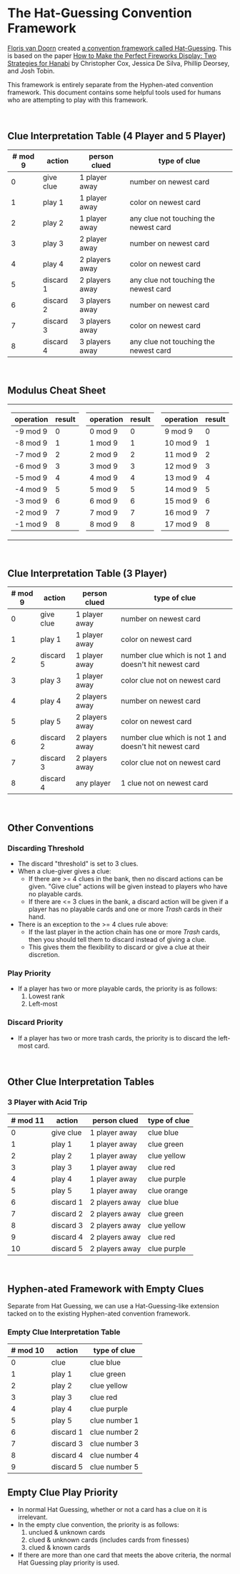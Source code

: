 # The Hat-Guessing Convention Framework

[Floris van Doorn](https://github.com/fpvandoorn/) created [a convention framework called Hat-Guessing](https://github.com/fpvandoorn/hanabi/blob/master/doc_hat_player.md). This is based on the paper [How to Make the Perfect Fireworks Display: Two Strategies for Hanabi](https://www.researchgate.net/publication/297678249_How_to_Make_the_Perfect_Fireworks_Display_Two_Strategies_for_Hanabi) by Christopher Cox, Jessica De Silva, Phillip Deorsey, and Josh Tobin.

This framework is entirely separate from the Hyphen-ated convention framework. This document contains some helpful tools used for humans who are attempting to play with this framework.

<br />

## Clue Interpretation Table (4 Player and 5 Player)

| # mod 9 | action    | person clued   | type of clue
| ------- | --------- | -------------- | -------------
| 0       | give clue | 1 player away  | number on newest card
| 1       | play 1    | 1 player away  | color on newest card
| 2       | play 2    | 1 player away  | any clue not touching the newest card
| 3       | play 3    | 2 player away  | number on newest card
| 4       | play 4    | 2 players away | color on newest card
| 5       | discard 1 | 2 players away | any clue not touching the newest card
| 6       | discard 2 | 3 players away | number on newest card
| 7       | discard 3 | 3 players away | color on newest card
| 8       | discard 4 | 3 players away | any clue not touching the newest card

<br />

## Modulus Cheat Sheet

<table>
<tr><td>

| operation | result
| --- | ---
| -9 mod 9  | 0
| -8 mod 9  | 1
| -7 mod 9  | 2
| -6 mod 9  | 3
| -5 mod 9  | 4
| -4 mod 9  | 5
| -3 mod 9  | 6
| -2 mod 9  | 7
| -1 mod 9  | 8

</td><td>

| operation | result
| --- | ---
| 0 mod 9   | 0
| 1 mod 9   | 1
| 2 mod 9   | 2
| 3 mod 9   | 3
| 4 mod 9   | 4
| 5 mod 9   | 5
| 6 mod 9   | 6
| 7 mod 9   | 7
| 8 mod 9   | 8

</td><td>
  
| operation | result
| --- | ---
| 9 mod 9   | 0
| 10 mod 9  | 1
| 11 mod 9  | 2
| 12 mod 9  | 3
| 13 mod 9  | 4
| 14 mod 9  | 5
| 15 mod 9  | 6
| 16 mod 9  | 7
| 17 mod 9  | 8

</td><td>
  
| operation | result
| --- | ---
| 18 mod 9  | 0
| 19 mod 9  | 1
| 20 mod 9  | 2
| 21 mod 9  | 3
| 22 mod 9  | 4
| 23 mod 9  | 5
| 24 mod 9  | 6
| 25 mod 9  | 7
| 26 mod 9  | 8

</td></tr> </table>

<br />

## Clue Interpretation Table (3 Player)

| # mod 9 | action    | person clued   | type of clue
| ------- | --------- | -------------- | -------------
| 0       | give clue | 1 player away  | number on newest card
| 1       | play 1    | 1 player away  | color on newest card
| 2       | discard 5 | 1 player away  | number clue which is not 1 and doesn't hit newest card
| 3       | play 3    | 1 player away  | color clue not on newest card
| 4       | play 4    | 2 players away | number on newest card
| 5       | play 5    | 2 players away | color on newest card
| 6       | discard 2 | 2 players away | number clue which is not 1 and doesn't hit newest card
| 7       | discard 3 | 2 players away | color clue not on newest card 
| 8       | discard 4 | any player     | 1 clue not on newest card

<br />

## Other Conventions

### Discarding Threshold

* The discard "threshold" is set to 3 clues.
* When a clue-giver gives a clue:
  * If there are >= 4 clues in the bank, then no discard actions can be given. "Give clue" actions will be given instead to players who have no playable cards.
  * If there are <= 3 clues in the bank, a discard action will be given if a player has no playable cards and one or more *Trash* cards in their hand.
* There is an exception to the >= 4 clues rule above:
  * If the last player in the action chain has one or more *Trash* cards, then you should tell them to discard instead of giving a clue.
  * This gives them the flexibility to discard or give a clue at their discretion.

### Play Priority

* If a player has two or more playable cards, the priority is as follows:
  1) Lowest rank
  2) Left-most

### Discard Priority

* If a player has two or more trash cards, the priority is to discard the left-most card.

<br />

## Other Clue Interpretation Tables

### 3 Player with Acid Trip

| # mod 11 | action    | person clued   | type of clue
| -------- | --------- | -------------- | --------------
| 0        | give clue | 1 player away  | clue blue
| 1        | play 1    | 1 player away  | clue green
| 2        | play 2    | 1 player away  | clue yellow
| 3        | play 3    | 1 player away  | clue red
| 4        | play 4    | 1 player away  | clue purple
| 5        | play 5    | 1 player away  | clue orange
| 6        | discard 1 | 2 players away | clue blue
| 7        | discard 2 | 2 players away | clue green
| 8        | discard 3 | 2 players away | clue yellow
| 9        | discard 4 | 2 players away | clue red
| 10       | discard 5 | 2 players away | clue purple

<br />

## Hyphen-ated Framework with Empty Clues

Separate from Hat Guessing, we can use a Hat-Guessing-like extension tacked on to the existing Hyphen-ated convention framework.

### Empty Clue Interpretation Table 

| # mod 10 | action    | type of clue
| -------- | --------- | -------------
| 0        | clue      | clue blue
| 1        | play 1    | clue green
| 2        | play 2    | clue yellow
| 3        | play 3    | clue red
| 4        | play 4    | clue purple
| 5        | play 5    | clue number 1
| 6        | discard 1 | clue number 2
| 7        | discard 3 | clue number 3
| 8        | discard 4 | clue number 4
| 9        | discard 5 | clue number 5

## Empty Clue Play Priority

* In normal Hat Guessing, whether or not a card has a clue on it is irrelevant.
* In the empty clue convention, the priority is as follows:
  1) unclued & unknown cards
  2) clued & unknown cards (includes cards from finesses)
  3) clued & known cards
* If there are more than one card that meets the above criteria, the normal Hat Guessing play priority is used.
